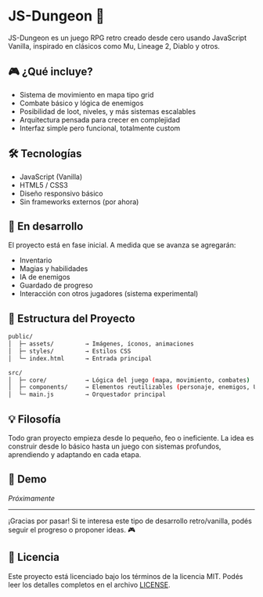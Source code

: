 # JS-Dungeon 🐉

JS-Dungeon es un juego RPG retro creado desde cero usando JavaScript Vanilla, inspirado en clásicos como Mu, Lineage 2, Diablo y otros.

## 🎮 ¿Qué incluye?

- Sistema de movimiento en mapa tipo grid
- Combate básico y lógica de enemigos
- Posibilidad de loot, niveles, y más sistemas escalables
- Arquitectura pensada para crecer en complejidad
- Interfaz simple pero funcional, totalmente custom

## 🛠️ Tecnologías

- JavaScript (Vanilla)
- HTML5 / CSS3
- Diseño responsivo básico
- Sin frameworks externos (por ahora)

## 🚧 En desarrollo

El proyecto está en fase inicial. A medida que se avanza se agregarán:

- Inventario
- Magias y habilidades
- IA de enemigos
- Guardado de progreso
- Interacción con otros jugadores (sistema experimental)

## 📂 Estructura del Proyecto

```bash
public/
│  ├─ assets/         → Imágenes, íconos, animaciones
│  ├─ styles/         → Estilos CSS
│  └─ index.html      → Entrada principal

src/
│  ├─ core/           → Lógica del juego (mapa, movimiento, combates)
│  ├─ components/     → Elementos reutilizables (personaje, enemigos, UI)
│  └─ main.js         → Orquestador principal
```

## 💡 Filosofía

Todo gran proyecto empieza desde lo pequeño, feo o ineficiente. La idea es construir desde lo básico hasta un juego con sistemas profundos, aprendiendo y adaptando en cada etapa.

## 🧪 Demo

*Próximamente*

---

¡Gracias por pasar! Si te interesa este tipo de desarrollo retro/vanilla, podés seguir el progreso o proponer ideas. 🎮

## 📝 Licencia
Este proyecto está licenciado bajo los términos de la licencia MIT.
Podés leer los detalles completos en el archivo [LICENSE](./LICENSE).
